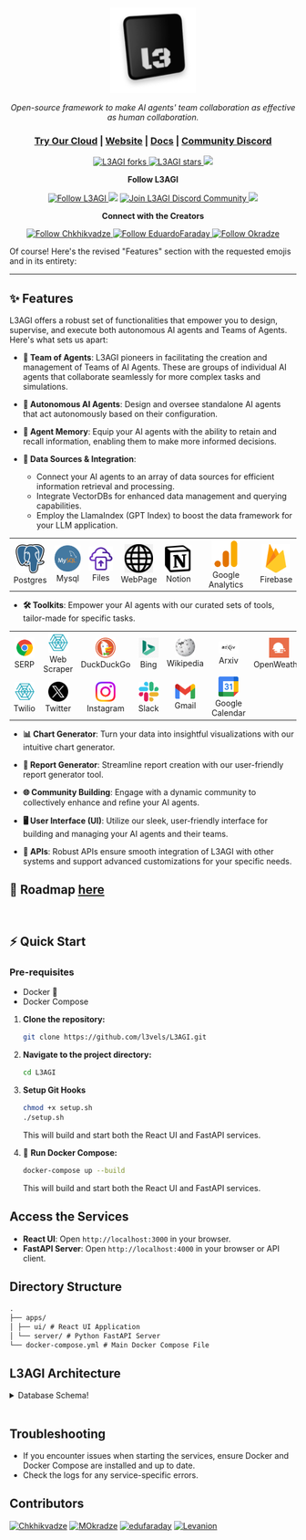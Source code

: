 <p align="center">
  <a href="https://l3agi.com//#gh-light-mode-only">
    <img src="./apps/ui/src/assets/images/l3_logo.png" alt="L3AGI logo" width="150px" height="150px"/>
  </a>
</p>

<p align="center"><i>Open-source framework to make AI agents' team collaboration as effective as human collaboration.</i></p>
    
<h3 align="center">
	<a href="https://l3agi.com?utm_medium=community&utm_source=github">Try Our Cloud</a>
   <span> | </span>
	<a href="https://www.l3agi.com?utm_medium=community&utm_source=github">Website</a>
	<span> | </span>
	<a href="./docs/basics.md">Docs</a>
	<span> | </span>
	<a href="https://discord.gg/hQ9ZWabm">Community Discord</a>
</h3>

<p align="center">
<a href="https://github.com/l3vels/L3AGI/fork" target="blank">
<img src="https://img.shields.io/github/forks/l3vels/L3AGI?style=for-the-badge" alt="L3AGI forks"/>
</a>

<a href="https://github.com/l3vels/L3AGI/stargazers" target="blank">
<img src="https://img.shields.io/github/stars/l3vels/L3AGI?style=for-the-badge" alt="L3AGI stars"/>
</a>
<a href='https://github.com/l3vels/L3AGI/releases'>
<img src='https://img.shields.io/github/release/l3vels/L3AGI?&label=Latest&style=for-the-badge'>
</a>

</p>

<p align="center"><b>Follow L3AGI </b></p>

<p align="center">
<a href="https://twitter.com/l3velshq" target="blank">
<img src="https://img.shields.io/twitter/follow/l3vels?label=Follow: l3vels&style=social" alt="Follow L3AGI"/>
</a>
<a href="https://wwwhttps://github.com/orgs/l3vels/projects/1/views/1.reddit.com/r/L3AGI" target="_blank"><img src="https://img.shields.io/twitter/url?label=/r/L3AGI&logo=reddit&style=social&url=https://github.com/l3vels/L3AGI"/></a>

<a href="https://discord.gg/hQ9ZWabm" target="blank">
<img src="https://img.shields.io/discord/1085735429426401340?label=Join%20L3AGI&logo=discord&style=social" alt="Join L3AGI Discord Community"/>
</a>
<a href="https://www.youtube.com/@gigachkhikvadze7497" target="_blank"><img src="https://img.shields.io/twitter/url?label=Youtube&logo=youtube&style=social&url=https://github.com/l3vels/L3AGI"/></a>
</p>

<p align="center"><b>Connect with the Creators </b></p>

<p align="center">
<a href="https://twitter.com/gigch_eth" target="blank">
<img src="https://img.shields.io/twitter/follow/gigch_eth?label=Follow: Giga&style=social" alt="Follow Chkhikvadze"/>
</a>
<a href="https://twitter.com/EduardoFaraday" target="blank">
<img src="https://img.shields.io/twitter/follow/EduardoFaraday?label=Follow: EduardoFaraday&style=social" alt="Follow EduardoFaraday"/>
</a>
<a href="https://twitter.com/MOkradze" target="blank">
<img src="https://img.shields.io/twitter/follow/MOkradze?label=Follow: MOkradze&style=social" alt="Follow Okradze"/>
</a>
</p>

Of course! Here's the revised "Features" section with the requested emojis and in its entirety:

---

## ✨ Features

L3AGI offers a robust set of functionalities that empower you to design, supervise, and execute both autonomous AI agents and Teams of Agents. Here's what sets us apart:

- **🤖 Team of Agents**: L3AGI pioneers in facilitating the creation and management of Teams of AI Agents. These are groups of individual AI agents that collaborate seamlessly for more complex tasks and simulations.

- **🔧 Autonomous AI Agents**: Design and oversee standalone AI agents that act autonomously based on their configuration.

- **🧠 Agent Memory**: Equip your AI agents with the ability to retain and recall information, enabling them to make more informed decisions.

- **🔗 Data Sources & Integration**: 
  - Connect your AI agents to an array of data sources for efficient information retrieval and processing.
  - Integrate VectorDBs for enhanced data management and querying capabilities.
  - Employ the LlamaIndex (GPT Index) to boost the data framework for your LLM application.

<table align="center" border="0">
  <tr>
    <td align="center"><img src="./apps/ui/src/assets/images/postgres.png" width="50px"><br>Postgres</td>
    <td align="center"><img src="./apps/ui/src/assets/images/mySql.png" width="50px"><br>Mysql</td>
    <td align="center"><img src="./apps/ui/src/assets/images/uploadFile.png" width="50px"><br>Files</td>
    <td align="center"><img src="./apps/ui/src/assets/images/web_black.png" width="50px"><br>WebPage</td>
    <td align="center"><img src="./apps/ui/src/assets/images/notionLogo.png" width="50px"><br>Notion</td>
    <td align="center"><img src="./apps/ui/src/assets/images/google_analytics.png" width="50px"><br>Google Analytics</td>
    <td align="center"><img src="./apps/ui/src/assets/images/firebase.svg" width="50px"><br>Firebase</td>
  </tr>
</table>

- **🛠 Toolkits**: Empower your AI agents with our curated sets of tools, tailor-made for specific tasks.

<table align="center" border="0">
  <tr>
    <td align="center"><img src="./apps/ui/src/assets/tools/google.png" width="35px"><br>SERP</td>
    <td align="center"><img src="./apps/ui/src/assets/tools/webscrapping.png" width="35px"><br>Web Scraper</td>
    <td align="center"><img src="./apps/ui/src/assets/tools/DuckDuckGo.png" width="35px"><br>DuckDuckGo</td>
    <td align="center"><img src="./apps/ui/src/assets/tools/bing.png" width="35px"><br>Bing</td>
    <td align="center"><img src="./apps/ui/src/assets/tools/wikipedia.png" width="35px"><br>Wikipedia</td>
    <td align="center"><img src="./apps/ui/src/assets/tools/arxiv.jpeg" width="35px"><br>Arxiv</td>
    <td align="center"><img src="./apps/ui/src/assets/tools/openweather.svg" width="35px"><br>OpenWeather</td>
  </tr>
  <tr>
    <td align="center"><img src="./apps/ui/src/assets/tools/twillio.png" width="35px"><br>Twilio</td>
    <td align="center"><img src="./apps/ui/src/assets/tools/twitter.png" width="35px"><br>Twitter</td>
    <td align="center"><img src="./apps/ui/src/assets/tools/instagram.webp" width="35px"><br>Instagram</td>
    <td align="center"><img src="./apps/ui/src/assets/tools/slack.png" width="35px"><br>Slack</td>
    <td align="center"><img src="./apps/ui/src/assets/tools/gmail.png" width="35px"><br>Gmail</td>
    <td align="center"><img src="./apps/ui/src/assets/tools/googleCalendar.png" width="35px"><br>Google Calendar</td>
  </tr>
</table>

- **📊 Chart Generator**: Turn your data into insightful visualizations with our intuitive chart generator.

- **📄 Report Generator**: Streamline report creation with our user-friendly report generator tool.

- **🌐 Community Building**: Engage with a dynamic community to collectively enhance and refine your AI agents.

- **🖥 User Interface (UI)**: Utilize our sleek, user-friendly interface for building and managing your AI agents and their teams.

- **📡 APIs**: Robust APIs ensure smooth integration of L3AGI with other systems and support advanced customizations for your specific needs.

## 🚀 Roadmap [here](https://github.com/orgs/l3vels/projects/1)

<br>

## ⚡ Quick Start

### Pre-requisites

- Docker 🐳
- Docker Compose

1. **Clone the repository:**

   ```bash
   git clone https://github.com/l3vels/L3AGI.git
   ```

2. **Navigate to the project directory:**

   ```bash
   cd L3AGI
   ```

3. **Setup Git Hooks**

   ```bash
   chmod +x setup.sh
   ./setup.sh
   ```

   This will build and start both the React UI and FastAPI services.

4. 🐳 **Run Docker Compose:**

   ```bash
   docker-compose up --build
   ```

   This will build and start both the React UI and FastAPI services.

## Access the Services

- **React UI**: Open `http://localhost:3000` in your browser.
- **FastAPI Server**: Open `http://localhost:4000` in your browser or API client.

## Directory Structure

```
.
├── apps/
│ ├── ui/ # React UI Application
│ └── server/ # Python FastAPI Server
└── docker-compose.yml # Main Docker Compose File
```

## L3AGI Architecture
<details>
  <summary>Database Schema!</summary>
  
  ![DB ERD](docs/assets/ERD.jpg)
</details>

<br/>

## Troubleshooting

- If you encounter issues when starting the services, ensure Docker and Docker Compose are installed and up to date.
- Check the logs for any service-specific errors.

## Contributors

[![Chkhikvadze](https://images.weserv.nl/?url=https://avatars.githubusercontent.com/u/10281306?v=4&w=50&h=50&mask=circle)](https://github.com/Chkhikvadze)
[![MOkradze](https://images.weserv.nl/?url=https://avatars.githubusercontent.com/u/22216909?v=4&w=50&h=50&mask=circle)](https://github.com/MOkradze)
[![edufaraday](https://images.weserv.nl/?url=https://avatars.githubusercontent.com/u/56274334?v=4&w=50&h=50&mask=circle)](https://github.com/edufaraday)
[![Levanion](https://images.weserv.nl/?url=https://avatars.githubusercontent.com/u/91427080?v=4&w=50&h=50&mask=circle)](https://github.com/levanion)

